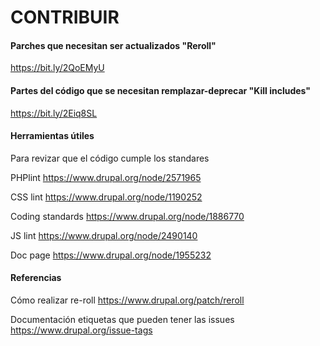CONTRIBUIR
=================

#### Parches que necesitan ser actualizados "Reroll"
https://bit.ly/2QoEMyU

#### Partes del código que se necesitan remplazar-deprecar "Kill includes"
https://bit.ly/2Eiq8SL

#### Herramientas útiles
Para revizar que el código cumple los standares

PHPlint https://www.drupal.org/node/2571965

CSS lint https://www.drupal.org/node/1190252

Coding standards https://www.drupal.org/node/1886770

JS lint https://www.drupal.org/node/2490140

Doc page https://www.drupal.org/node/1955232

#### Referencias
Cómo realizar re-roll
https://www.drupal.org/patch/reroll

Documentación etiquetas que pueden tener las issues
https://www.drupal.org/issue-tags
